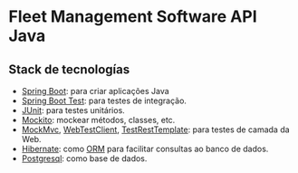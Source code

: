 # Fleet Management Software API Java

## Stack de tecnologías

- [Spring Boot](https://spring.io/projects/spring-boot/): para
  criar aplicações Java
- [Spring Boot Test](https://docs.spring.io/spring-boot/docs/current/reference/html/features.html#features.testing.spring-boot-applications):
  para testes de integração.
- [JUnit](https://junit.org/junit5/): para testes unitários.
- [Mockito](https://site.mockito.org/): mockear métodos, classes, etc.
- [MockMvc](https://spring.io/guides/gs/testing-web/),
  [WebTestClient](https://docs.spring.io/spring-framework/reference/testing/webtestclient.html),
  [TestRestTemplate](https://www.baeldung.com/spring-boot-testresttemplate):
  para testes de camada da Web.
- [Hibernate](https://docs.spring.io/spring-framework/reference/data-access/orm/hibernate.html):
  como [ORM](https://en.wikipedia.org/wiki/Object%E2%80%93relational_mapping)
  para facilitar consultas ao banco de dados.
- [Postgresql](https://www.postgresql.org/): como base de dados.
